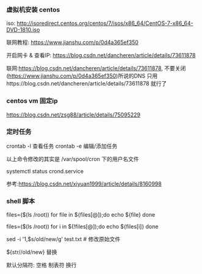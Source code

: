 ### 虚拟机安装 centos

iso: http://isoredirect.centos.org/centos/7/isos/x86_64/CentOS-7-x86_64-DVD-1810.iso

联网教程: https://www.jianshu.com/p/0d4a365ef350

开启网卡 & 查看IP: https://blog.csdn.net/dancheren/article/details/73611878

联网:https://blog.csdn.net/dancheren/article/details/73611878, 不要关闭(https://www.jianshu.com/p/0d4a365ef350)所说的DNS
只用https://blog.csdn.net/dancheren/article/details/73611878  就行了

### centos vm 固定ip
https://blog.csdn.net/zsg88/article/details/75095229


### 定时任务
crontab -l 查看任务
crontab -e 编辑/添加任务

以上命令修改的其实是  /var/spool/cron 下的用户名文件

systemctl status crond.service

参考:https://blog.csdn.net/xiyuan1999/article/details/8160998


### shell 脚本
files=($(ls /root))
for file in ${files[@]);do
	echo ${file}
done

files=($(ls /root))
for i in ${!files[@]);do
	echo ${files[i]}
done

sed -i '1,$s/old/new/g' test.txt # 修改原始文件

${str//old/new} 替换

默认分隔符: 空格 制表符 换行